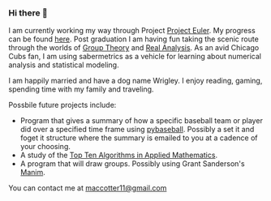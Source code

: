 ### Hi there 👋

I am currently working my way through Project [Project Euler](https://projecteuler.net/). My progress can be found [here](https://github.com/maccotter11/Project-Euler). Post graduation I am having fun taking the scenic route through the worlds of [Group Theory](https://en.wikipedia.org/wiki/Group_theory) and [Real Analysis](https://en.wikipedia.org/wiki/Real_analysis#:~:text=Real%20analysis%20is%20an%20area,form%20the%20extended%20real%20line.). As an avid Chicago Cubs fan, I am using sabermetrics as a vehicle for learning about numerical analysis and statistical modeling. 

I am happily married and have a dog name Wrigley. I enjoy reading, gaming, spending time with my family and traveling.

Possbile future projects include: 
* Program that gives a summary of how a specific baseball team or player did over a specified time frame using [pybaseball](https://github.com/jldbc/pybaseball). Possibly a set it and foget it structure where the summary is emailed to you at a cadence of your choosing. 
* A study of the [Top Ten Algorithms in Applied Mathematics](https://nhigham.com/2016/03/29/the-top-10-algorithms-in-applied-mathematics/).
* A program that will draw groups. Possibly using Grant Sanderson's [Manim](https://github.com/3b1b/manim).


You can contact me at maccotter11@gmail.com

